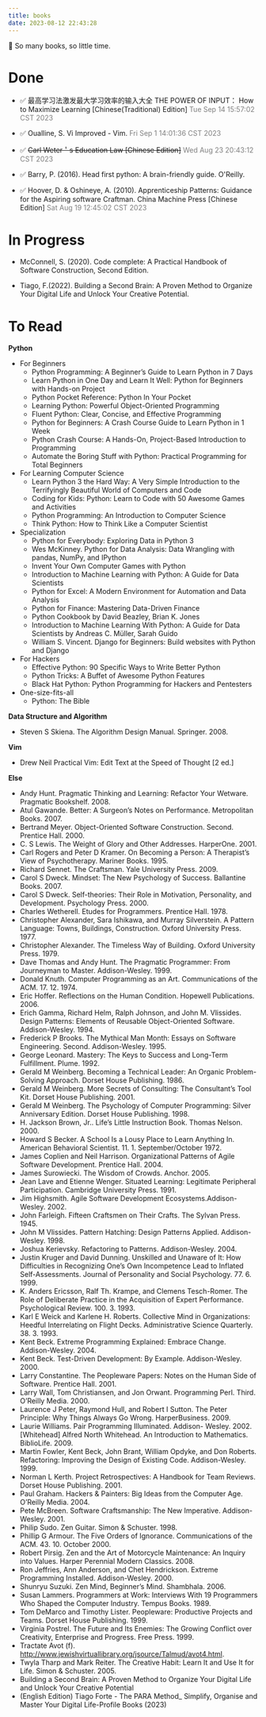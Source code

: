 ```yaml
---
title: books
date: 2023-08-12 22:43:28
---
```


:book: So many books, so little time.

# Done

- ✅ 最高学习法激发最大学习效率的输入大全 THE POWER OF INPUT： How to Maximize Learning [Chinese(Traditional) Edition]
<span style="color:grey">Tue Sep 14 15:57:02 CST 2023</span>

- ✅ Oualline, S. Vi Improved - Vim.
<span style="color:grey">Fri Sep 1 14:01:36 CST 2023</span>

- ✅ ~~Carl Weter＇s Education Law [Chinese Edition]~~
<span style="color:grey">Wed Aug 23 20:43:12 CST 2023</span>

- ✅ Barry, P. (2016). Head first python: A brain-friendly guide. O'Reilly.

- ✅ Hoover, D. & Oshineye, A. (2010). Apprenticeship Patterns: Guidance for the Aspiring software Craftman. China Machine Press [Chinese Edition]
<span style="color:grey">Sat Aug 19 12:45:02 CST 2023</span>

# In Progress

- McConnell, S. (2020). Code complete: A Practical Handbook of Software Construction, Second Edition.

- Tiago, F.(2022). Building a Second Brain: A Proven Method to Organize Your Digital Life and Unlock Your Creative Potential.

# To Read

**Python**

- For Beginners
    - Python Programming: A Beginner’s Guide to Learn Python in 7 Days
    - Learn Python in One Day and Learn It Well: Python for Beginners with Hands-on Project
    - Python Pocket Reference: Python In Your Pocket
    - Learning Python: Powerful Object-Oriented Programming
    - Fluent Python: Clear, Concise, and Effective Programming
    - Python for Beginners: A Crash Course Guide to Learn Python in 1 Week
    - Python Crash Course: A Hands-On, Project-Based Introduction to Programming
    - Automate the Boring Stuff with Python: Practical Programming for Total Beginners
- For Learning Computer Science
    - Learn Python 3 the Hard Way: A Very Simple Introduction to the Terrifyingly Beautiful World of Computers and Code
    - Coding for Kids: Python: Learn to Code with 50 Awesome Games and Activities
    - Python Programming: An Introduction to Computer Science
    - Think Python: How to Think Like a Computer Scientist
- Specialization
    - Python for Everybody: Exploring Data in Python 3
    - Wes McKinney. Python for Data Analysis: Data Wrangling with pandas, NumPy, and IPython
    - Invent Your Own Computer Games with Python
    - Introduction to Machine Learning with Python: A Guide for Data Scientists
    - Python for Excel: A Modern Environment for Automation and Data Analysis
    - Python for Finance: Mastering Data-Driven Finance
    - Python Cookbook by David Beazley, Brian K. Jones
    - Introduction to Machine Learning With Python: A Guide for Data Scientists by Andreas C. Müller, Sarah Guido
    - William S. Vincent. Django for Beginners: Build websites with Python and Django
- For Hackers
    - Effective Python: 90 Specific Ways to Write Better Python
    - Python Tricks: A Buffet of Awesome Python Features
    - Black Hat Python: Python Programming for Hackers and Pentesters
- One-size-fits-all
    - Python: The Bible

**Data Structure and Algorithm**

- Steven S Skiena. The Algorithm Design Manual. Springer. 2008.

**Vim**

- Drew Neil	Practical Vim: Edit Text at the Speed of Thought [2 ed.]

**Else**

- Andy Hunt. Pragmatic Thinking and Learning: Refactor Your Wetware. Pragmatic Bookshelf. 2008.
- Atul Gawande. Better: A Surgeon’s Notes on Performance. Metropolitan Books. 2007.
- Bertrand Meyer. Object-Oriented Software Construction. Second. Prentice Hall. 2000.
- C. S Lewis. The Weight of Glory and Other Addresses. HarperOne. 2001.
- Carl Rogers and Peter D Kramer. On Becoming a Person: A Therapist’s View of Psychotherapy. Mariner Books. 1995.
- Richard Sennet. The Craftsman. Yale University Press. 2009.
- Carol S Dweck. Mindset: The New Psychology of Success. Ballantine Books. 2007.
- Carol S Dweck. Self-theories: Their Role in Motivation, Personality, and Development. Psychology Press. 2000.
- Charles Wetherell. Etudes for Programmers. Prentice Hall. 1978.
- Christopher Alexander, Sara Ishikawa, and Murray Silverstein. A Pattern Language: Towns, Buildings, Construction. Oxford University Press. 1977.
- Christopher Alexander. The Timeless Way of Building. Oxford University Press. 1979.
- Dave Thomas and Andy Hunt. The Pragmatic Programmer: From Journeyman to Master. Addison-Wesley. 1999.
- Donald Knuth. Computer Programming as an Art. Communications of the ACM. 17. 12. 1974.
- Eric Hoffer. Reflections on the Human Condition. Hopewell Publications. 2006.
- Erich Gamma, Richard Helm, Ralph Johnson, and John M. Vlissides. Design Patterns: Elements of Reusable Object-Oriented Software. Addison-Wesley. 1994.
- Frederick P Brooks. The Mythical Man Month: Essays on Software Engineering. Second. Addison-Wesley. 1995.
- George Leonard. Mastery: The Keys to Success and Long-Term Fulfillment. Plume. 1992.
- Gerald M Weinberg. Becoming a Technical Leader: An Organic Problem-Solving Approach. Dorset House Publishing. 1986.
- Gerald M Weinberg. More Secrets of Consulting: The Consultant’s Tool Kit. Dorset House Publishing. 2001.
- Gerald M Weinberg. The Psychology of Computer Programming: Silver Anniversary Edition. Dorset House Publishing. 1998.
- H. Jackson Brown, Jr.. Life’s Little Instruction Book. Thomas Nelson. 2000.
- Howard S Becker. A School Is a Lousy Place to Learn Anything In. American Behavioral Scientist. 11. 1. September/October 1972.
- James Coplien and Neil Harrison. Organizational Patterns of Agile Software Development. Prentice Hall. 2004.
- James Surowiecki. The Wisdom of Crowds. Anchor. 2005.
- Jean Lave and Etienne Wenger. Situated Learning: Legitimate Peripheral Participation. Cambridge University Press. 1991.
- Jim Highsmith. Agile Software Development Ecosystems.Addison-Wesley. 2002.
- John Farleigh. Fifteen Craftsmen on Their Crafts. The Sylvan Press. 1945.
- John M Vlissides. Pattern Hatching: Design Patterns Applied. Addison-Wesley. 1998.
- Joshua Kerievsky. Refactoring to Patterns. Addison-Wesley. 2004.
- Justin Kruger and David Dunning. Unskilled and Unaware of It: How Difficulties in Recognizing One’s Own Incompetence Lead to Inflated Self-Assessments. Journal of Personality and Social Psychology. 77. 6. 1999.
- K. Anders Ericsson, Ralf Th. Krampe, and Clemens Tesch-Romer. The Role of Deliberate Practice in the Acquisition of Expert Performance. Psychological Review. 100. 3. 1993.
- Karl E Weick and Karlene H. Roberts. Collective Mind in Organizations: Heedful Interrelating on Flight Decks. Administrative Science Quarterly. 38. 3. 1993.
- Kent Beck. Extreme Programming Explained: Embrace Change. Addison-Wesley. 2004.
- Kent Beck. Test-Driven Development: By Example. Addison-Wesley. 2000.
- Larry Constantine. The Peopleware Papers: Notes on the Human Side of Software. Prentice Hall. 2001.
- Larry Wall, Tom Christiansen, and Jon Orwant. Programming Perl. Third. O’Reilly Media. 2000.
- Laurence J Peter, Raymond Hull, and Robert I Sutton. The Peter Principle: Why Things Always Go Wrong. HarperBusiness. 2009.
- Laurie Williams. Pair Programming Illuminated. Addison- Wesley. 2002.[Whitehead] Alfred North Whitehead. An Introduction to Mathematics. BiblioLife. 2009.
- Martin Fowler, Kent Beck, John Brant, William Opdyke, and Don Roberts. Refactoring: Improving the Design of Existing Code. Addison-Wesley. 1999.
- Norman L Kerth. Project Retrospectives: A Handbook for Team Reviews. Dorset House Publishing. 2001.
- Paul Graham. Hackers & Painters: Big Ideas from the Computer Age. O’Reilly Media. 2004.
- Pete McBreen. Software Craftsmanship: The New Imperative. Addison-Wesley. 2001.
- Philip Sudo. Zen Guitar. Simon & Schuster. 1998.
- Phillip G Armour. The Five Orders of Ignorance. Communications of the ACM. 43. 10. October 2000.
- Robert Pirsig. Zen and the Art of Motorcycle Maintenance: An Inquiry into Values. Harper Perennial Modern Classics. 2008.
- Ron Jeffries, Ann Anderson, and Chet Hendrickson. Extreme Programming Installed. Addison-Wesley. 2000.
- Shunryu Suzuki. Zen Mind, Beginner’s Mind. Shambhala. 2006.
- Susan Lammers. Programmers at Work: Interviews With 19 Programmers Who Shaped the Computer Industry. Tempus Books. 1989.
- Tom DeMarco and Timothy Lister. Peopleware: Productive Projects and Teams. Dorset House Publishing. 1999.
- Virginia Postrel. The Future and Its Enemies: The Growing Conflict over Creativity, Enterprise and Progress. Free Press. 1999.
- Tractate Avot (f). http://www.jewishvirtuallibrary.org/jsource/Talmud/avot4.html.
- Twyla Tharp and Mark Reiter. The Creative Habit: Learn It and Use It for Life. Simon & Schuster. 2005.
- Building a Second Brain: A Proven Method to Organize Your Digital Life and Unlock Your Creative Potential
- (English Edition) Tiago Forte - The PARA Method_ Simplify, Organise and Master Your Digital Life-Profile Books (2023)
